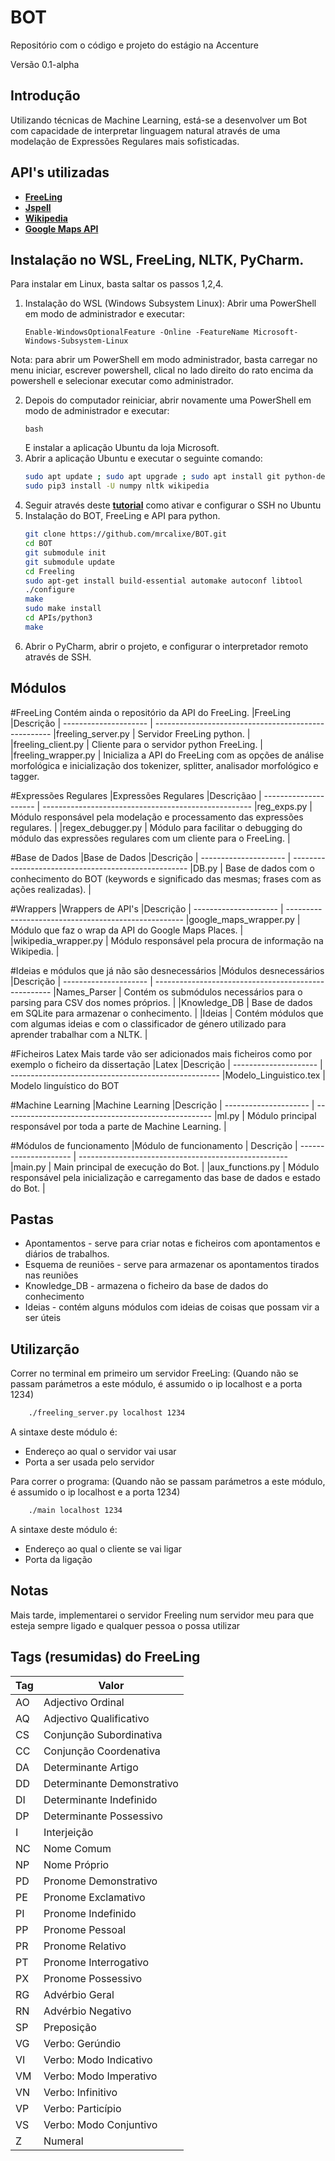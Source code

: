 # BOT

Repositório com o código e projeto do estágio na Accenture

Versão 0.1-alpha


## Introdução

Utilizando técnicas de Machine Learning, está-se a desenvolver um Bot com capacidade de interpretar
linguagem natural através de uma modelação de Expressões Regulares mais sofisticadas.


## API's utilizadas

+ [**FreeLing**](http://nlp.lsi.upc.edu/freeling/)
+ [**Jspell**](http://natura.di.uminho.pt/wiki/doku.php?id=ferramentas:jspell)
+ [**Wikipedia**](https://wikipedia.readthedocs.io/en/latest/quickstart.html)
+ [**Google Maps API**](https://github.com/googlemaps/google-maps-services-python)

## Instalação no WSL, FreeLing, NLTK, PyCharm.
Para instalar em Linux, basta saltar os passos 1,2,4.
1. Instalação do WSL (Windows Subsystem Linux): Abrir uma PowerShell em modo de administrador e executar:
    ```visual basic
    Enable-WindowsOptionalFeature -Online -FeatureName Microsoft-Windows-Subsystem-Linux
    ``` 
Nota: para abrir um PowerShell em modo administrador, basta carregar no menu iniciar, escrever powershell, clical no lado direito do rato encima da powershell e selecionar executar como administrador.

2. Depois do computador reiniciar, abrir novamente uma PowerShell em modo de administrador e executar:
    ```visual basic
    bash
    ```
    E instalar a aplicação Ubuntu da loja Microsoft.
3. Abrir a aplicação Ubuntu e executar o seguinte comando:
    ```bash
    sudo apt update ; sudo apt upgrade ; sudo apt install git python-dev python3-dev python3-pip python-pip gcc g++ build-essential swig python3-enchant
    sudo pip3 install -U numpy nltk wikipedia
    ```
4. Seguir através deste [**tutorial**](https://gist.github.com/dentechy/de2be62b55cfd234681921d5a8b6be11) como ativar e configurar o SSH no Ubuntu
5. Instalação do BOT, FreeLing e API para python.
    ```bash
    git clone https://github.com/mrcalixe/BOT.git
    cd BOT
    git submodule init
    git submodule update
    cd Freeling
    sudo apt-get install build-essential automake autoconf libtool
    ./configure
    make
    sudo make install
    cd APIs/python3
    make
    ```
6. Abrir o PyCharm, abrir o projeto, e configurar o interpretador remoto através de SSH.


## Módulos

#FreeLing
Contém ainda o repositório da API do FreeLing.
|FreeLing                |Descrição
| ---------------------  | ----------------------------------------------------
|freeling_server.py      | Servidor FreeLing python. |
|freeling_client.py      | Cliente para o servidor python FreeLing. |
|freeling_wrapper.py     | Inicializa a API do FreeLing com as opções de análise morfológica e inicialização dos tokenizer, splitter, analisador morfológico e tagger.

#Expressões Regulares
|Expressões Regulares    |Descriçãao
| ---------------------  | ----------------------------------------------------
|reg_exps.py             | Módulo responsável pela modelação e processamento das expressões regulares. |
|regex_debugger.py       | Módulo para facilitar o debugging do módulo das expressões regulares com um cliente para o FreeLing. |

#Base de Dados
|Base de Dados           |Descrição
| ---------------------  | ----------------------------------------------------
|DB.py                   | Base de dados com o conhecimento do BOT (keywords e significado das mesmas; frases com as ações realizadas). |

#Wrappers
|Wrappers de API's       |Descrição
| ---------------------  | ----------------------------------------------------
|google_maps_wrapper.py  | Módulo que faz o wrap da API do Google Maps Places. |
|wikipedia_wrapper.py    | Módulo responsável pela procura de informação na Wikipedia. |

#Ideias e módulos que já não são desnecessários
|Módulos desnecessários  |Descrição
| ---------------------  | ----------------------------------------------------
|Names_Parser            | Contém os submódulos necessários para o parsing para CSV dos nomes próprios. |
|Knowledge_DB            | Base de dados em SQLite para armazenar o conhecimento. |
|Ideias                  | Contém módulos que com algumas ideias e com o classificador de género utilizado para aprender  trabalhar com a NLTK. |

#Ficheiros Latex
Mais tarde vão ser adicionados mais ficheiros como por exemplo o ficheiro da dissertação
|Latex                   |Descrição
| ---------------------  | ----------------------------------------------------
|Modelo_Linguistico.tex  | Modelo linguístico do BOT

#Machine Learning
|Machine Learning        |Descrição
| ---------------------  | ----------------------------------------------------
|ml.py                   | Módulo principal responsável por toda a parte de Machine Learning. |

#Módulos de funcionamento
|Módulo de funcionamento | Descrição
| ---------------------  | ----------------------------------------------------
|main.py                 | Main principal de execução do Bot. |
|aux_functions.py        | Módulo responsável pela inicialização e carregamento das base de dados e estado do Bot. |


## Pastas
+ Apontamentos - serve para criar notas e ficheiros com apontamentos e diários de trabalhos.
+ Esquema de reuniões - serve para armazenar os apontamentos tirados nas reuniões
+ Knowledge_DB - armazena o ficheiro da base de dados do conhecimento
+ Ideias - contém alguns módulos com ideias de coisas que possam vir a ser úteis


## Utilizarção

Correr no terminal em primeiro um servidor FreeLing:
(Quando não se passam parámetros a este módulo, é assumido o ip localhost e a porta 1234)
```bash
    ./freeling_server.py localhost 1234
```

A sintaxe deste módulo é:
+ Endereço ao qual o servidor vai usar
+ Porta a ser usada pelo servidor


Para correr o programa:
(Quando não se passam parámetros a este módulo, é assumido o ip localhost e a porta 1234)
```bash
    ./main localhost 1234
```

A sintaxe deste módulo é:
+ Endereço ao qual o cliente se vai ligar
+ Porta da ligação


## Notas

Mais tarde, implementarei o servidor Freeling num servidor meu 
para que esteja sempre ligado e qualquer pessoa o possa utilizar



## Tags (resumidas) do FreeLing
|Tag |Valor
|----|----------------------------
|AO  | Adjectivo Ordinal
|AQ  | Adjectivo Qualificativo
|CS  | Conjunção Subordinativa
|CC  | Conjunção Coordenativa
|DA  | Determinante Artigo
|DD  | Determinante Demonstrativo
|DI  | Determinante Indefinido
|DP  | Determinante Possessivo
|I   | Interjeição
|NC  | Nome Comum
|NP  | Nome Próprio
|PD  | Pronome Demonstrativo
|PE  | Pronome Exclamativo
|PI  | Pronome Indefinido
|PP  | Pronome Pessoal
|PR  | Pronome Relativo
|PT  | Pronome Interrogativo
|PX  | Pronome Possessivo
|RG  | Advérbio Geral
|RN  | Advérbio Negativo
|SP  | Preposição
|VG  | Verbo: Gerúndio
|VI  | Verbo: Modo Indicativo
|VM  | Verbo: Modo Imperativo
|VN  | Verbo: Infinitivo
|VP  | Verbo: Particípio
|VS  | Verbo: Modo Conjuntivo
|Z   | Numeral